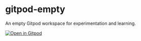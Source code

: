 # gitpod-empty
An empty Gitpod workspace for experimentation and learning.

[![Open in Gitpod](https://gitpod.io/button/open-in-gitpod.svg)](https://github.com/fulayfel/gitpod-empty)
